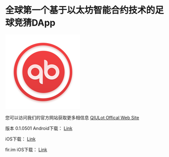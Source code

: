 # 全球第一个基于以太坊智能合约技术的足球竞猜DApp
![QIULot Logo](https://github.com/qiulot/visual/raw/master/238_238.png "球乐QIULot")




您可以访问我们的官方网站获取更多相信息
[QIULot Offical Web Site](https://www.qiulot.io "球乐官方网站")

版本 0.1.0501
Android下载： [Link](https://raw.githubusercontent.com/qiulot/release/master/QIULOT_0.1.0501.apk "0.1.0501")

iOS下载： [Link](http://api.qiulot.io/qiulot/download/index.html "0.1.0501")

fir.im iOS下载： [Link](http://fir.im/qlline)
